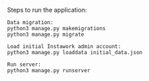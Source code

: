 Steps to run the application:
```
Data migration:
python3 manage.py makemigrations
python3 manage.py migrate

Load initial Instawork admin account:
python3 manage.py loaddata initial_data.json

Run server:
python3 manage.py runserver
```
